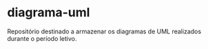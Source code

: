 # diagrama-uml
Repositório destinado a armazenar os diagramas de UML realizados durante o período letivo.
